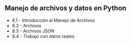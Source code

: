 ## Manejo de archivos y datos en Python

- 8.1 - Introducción al Manejo de Archivos
- 8.2 - Archivos
- 8.3 - Archivos JSON
- 8.4 - Trabajo con datos reales